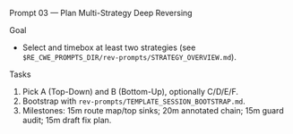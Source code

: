 Prompt 03 — Plan Multi-Strategy Deep Reversing

Goal
- Select and timebox at least two strategies (see `$RE_CWE_PROMPTS_DIR/rev-prompts/STRATEGY_OVERVIEW.md`).

Tasks
1) Pick A (Top-Down) and B (Bottom-Up), optionally C/D/E/F.
2) Bootstrap with `rev-prompts/TEMPLATE_SESSION_BOOTSTRAP.md`.
3) Milestones: 15m route map/top sinks; 20m annotated chain; 15m guard audit; 15m draft fix plan.

